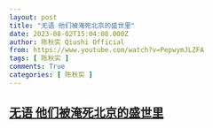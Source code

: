 ```yaml
---
layout: post
title: "无语 他们被淹死北京的盛世里"
date: 2023-08-02T15:04:08.000Z
author: 陈秋实 Qiushi Official
from: https://www.youtube.com/watch?v=PepwymJLZFA
tags: [ 陈秋实 ]
comments: True
categories: [ 陈秋实 ]
---
```

<!--1690988648000-->
[无语 他们被淹死北京的盛世里](https://www.youtube.com/watch?v=PepwymJLZFA)
------

<div>

</div>
